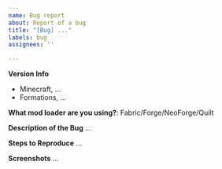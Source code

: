 ```yaml
---
name: Bug report
about: Report of a bug
title: "[Bug] ..."
labels: bug
assignees: ''

---
```


**Version Info**
- Minecraft, ...
- Formations, ...

**What mod loader are you using?**: Fabric/Forge/NeoForge/Quilt

**Description of the Bug**
...

**Steps to Reproduce**
...

**Screenshots**
...
